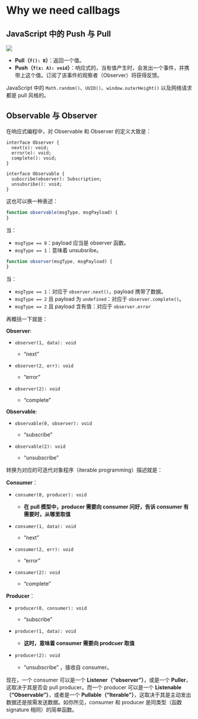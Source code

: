 # Why we need callbags

## JavaScript 中的 Push 与 Pull

![](https://i.stack.imgur.com/HwvQv.png)

- **Pull（`f(): B`）**：返回一个值。
- **Push（`f(x: A): void`）**：响应式的，当有值产生时，会发出一个事件，并携带上这个值。订阅了该事件的观察者（Observer）将获得反馈。

JavaScript 中的 `Math.random()`、`UUID()`、`window.outerHeight()`  以及网络请求都是 pull 风格的。

## Observable 与 Observer

在响应式编程中，对 Observable 和 Observer 的定义大致是：

```
interface Observer {
  next(x): void;
  error(e): void;
  complete(): void;
}

interface Observable {
  subscribe(observer): Subscription;
  unsubsribe(): void;
}
```

这也可以换一种表述：

```javascript
function observable(msgType, msgPayload) {
}
```

当：

- `msgType == 0`：payload 应当是 observer 函数。
- `msgType == 1`：意味着 unsubsribe。

```js
function observer(msgType, msgPayload) {
}
```

当：

- `msgType == 1`：对应于 `observer.next()`，payload 携带了数据。
- `msgType == 2` 且 payload 为 `undefined`：对应于 `observer.complete()`。
- `msgType == 2` 且 payload 含有值：对应于 `observer.error`

再概括一下就是：

**Observer**:

- ```
  observer(1, data): void
  ```

  - “next”

- ```
  observer(2, err): void
  ```

  - “error”

- ```
  observer(2): void
  ```

  - “complete”

**Observable**:

- ```
  observable(0, observer): void
  ```

  - “subscribe”

- ```
  observable(2): void
  ```

  - “unsubscribe”

转换为对应的可迭代对象程序（iterable programming）描述就是：

**Consumer**：

- ```
  consumer(0, producer): void
  ```

  - **在 pull 模型中，producer 需要向 consumer 问好，告诉 consumer 有需要时，从哪里取值**

- ```
  consumer(1, data): void
  ```

  - “next”

- ```
  consumer(2, err): void
  ```

  - “error”

- ```
  consumer(2): void
  ```

  - “complete”

**Producer**：

- ```
  producer(0, consumer): void
  ```

  - “subscribe”

- ```
  producer(1, data): void
  ```

  - **这时，意味着 consumer 需要向 prodcuer 取值**

- ```
  producer(2): void
  ```

  - “unsubscribe” ，接收自 consumer。

现在，一个 consumer 可以是一个 **Listener（“observer”）**，或是一个 **Puller**，这取决于其是否会 pull producer。而一个 producer 可以是一个 **Listenable（“Observable”）**，或者是一个 **Pullable（“Iterable”）**，这取决于其是主动发出数据还是按需发送数据。如你所见，consumer 和 producer 是同类型（函数 signature 相同）的简单函数。